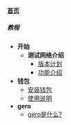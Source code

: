 
#### [首页](?file=home-首页)

##### 教程
- **开始**
    - **测试网络介绍**
        - [版本计划](?file=001-教程/01-开始/01-测试网络介绍/01-版本计划 "版本计划")
        - [功能介绍](?file=001-教程/01-开始/01-测试网络介绍/02-功能介绍 "功能介绍")
- **钱包**
    - [安装钱包](?file=001-教程/02-钱包/01-安装钱包 "安装钱包")
    - [使用说明](?file=001-教程/02-钱包/02-使用说明 "使用说明")
- **gero**
    - [gero是什么?](?file=001-教程/03-gero/01-gero是什么? "gero是什么?")
